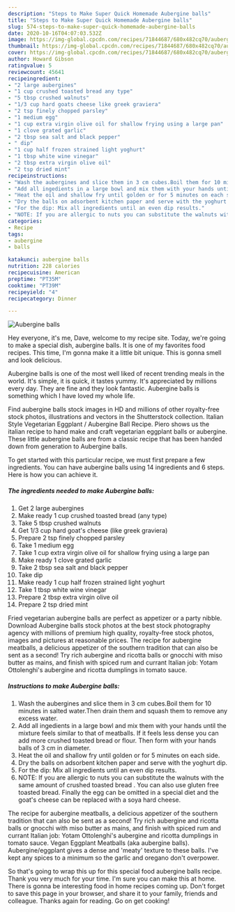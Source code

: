 ```yaml
---
description: "Steps to Make Super Quick Homemade Aubergine balls"
title: "Steps to Make Super Quick Homemade Aubergine balls"
slug: 574-steps-to-make-super-quick-homemade-aubergine-balls
date: 2020-10-16T04:07:03.532Z
image: https://img-global.cpcdn.com/recipes/71844687/680x482cq70/aubergine-balls-recipe-main-photo.jpg
thumbnail: https://img-global.cpcdn.com/recipes/71844687/680x482cq70/aubergine-balls-recipe-main-photo.jpg
cover: https://img-global.cpcdn.com/recipes/71844687/680x482cq70/aubergine-balls-recipe-main-photo.jpg
author: Howard Gibson
ratingvalue: 5
reviewcount: 45641
recipeingredient:
- "2 large aubergines"
- "1 cup crushed toasted bread any type"
- "5 tbsp crushed walnuts"
- "1/3 cup hard goats cheese like greek graviera"
- "2 tsp finely chopped parsley"
- "1 medium egg"
- "1 cup extra virgin olive oil for shallow frying using a large pan"
- "1 clove grated garlic"
- "2 tbsp sea salt and black pepper"
- " dip"
- "1 cup half frozen strained light yoghurt"
- "1 tbsp white wine vinegar"
- "2 tbsp extra virgin olive oil"
- "2 tsp dried mint"
recipeinstructions:
- "Wash the aubergines and slice them in 3 cm cubes.Boil them for 10 minutes in salted water.Then drain them and squash them to remove any excess water."
- "Add all ingedients in a large bowl and mix them with your hands until the mixture feels similar to that of meatballs. If it feels less dense you can add more crushed toasted bread or flour. Then form with your hands balls of 3 cm in diameter."
- "Heat the oil and shallow fry until golden or for 5 minutes on each side."
- "Dry the balls on adsorbent kitchen paper and serve with the yoghurt dip."
- "For the dip: Mix all ingredients until an even dip results."
- "NOTE: If you are allergic to nuts you can substitute the walnuts with the same amount of crushed toasted bread . You can also use gluten free toasted bread. Finally the egg can be omitted in a special diet and the goat&#39;s cheese can be replaced with a soya hard cheese."
categories:
- Recipe
tags:
- aubergine
- balls

katakunci: aubergine balls 
nutrition: 228 calories
recipecuisine: American
preptime: "PT35M"
cooktime: "PT39M"
recipeyield: "4"
recipecategory: Dinner

---
```



![Aubergine balls](https://img-global.cpcdn.com/recipes/71844687/680x482cq70/aubergine-balls-recipe-main-photo.jpg)

Hey everyone, it's me, Dave, welcome to my recipe site. Today, we're going to make a special dish, aubergine balls. It is one of my favorites food recipes. This time, I'm gonna make it a little bit unique. This is gonna smell and look delicious.

Aubergine balls is one of the most well liked of recent trending meals in the world. It's simple, it is quick, it tastes yummy. It's appreciated by millions every day. They are fine and they look fantastic. Aubergine balls is something which I have loved my whole life.

Find aubergine balls stock images in HD and millions of other royalty-free stock photos, illustrations and vectors in the Shutterstock collection. Italian Style Vegetarian Eggplant / Aubergine Ball Recipe. Piero shows us the italian recipe to hand make and craft vegetarian eggplant balls or aubergine. These little aubergine balls are from a classic recipe that has been handed down from generation to Aubergine balls.


To get started with this particular recipe, we must first prepare a few ingredients. You can have aubergine balls using 14 ingredients and 6 steps. Here is how you can achieve it.

<!--inarticleads1-->

##### The ingredients needed to make Aubergine balls:

1. Get 2 large aubergines
1. Make ready 1 cup crushed toasted bread (any type)
1. Take 5 tbsp crushed walnuts
1. Get 1/3 cup hard goat&#39;s cheese (like greek graviera)
1. Prepare 2 tsp finely chopped parsley
1. Take 1 medium egg
1. Take 1 cup extra virgin olive oil for shallow frying using a large pan
1. Make ready 1 clove grated garlic
1. Take 2 tbsp sea salt and black pepper
1. Take  dip
1. Make ready 1 cup half frozen strained light yoghurt
1. Take 1 tbsp white wine vinegar
1. Prepare 2 tbsp extra virgin olive oil
1. Prepare 2 tsp dried mint


Fried vegetarian aubergine balls are perfect as appetizer or a party nibble. Download Aubergine balls stock photos at the best stock photography agency with millions of premium high quality, royalty-free stock photos, images and pictures at reasonable prices. The recipe for aubergine meatballs, a delicious appetizer of the southern tradition that can also be sent as a second! Try rich aubergine and ricotta balls or gnocchi with miso butter as mains, and finish with spiced rum and currant Italian job: Yotam Ottolenghi&#39;s aubergine and ricotta dumplings in tomato sauce. 

<!--inarticleads2-->

##### Instructions to make Aubergine balls:

1. Wash the aubergines and slice them in 3 cm cubes.Boil them for 10 minutes in salted water.Then drain them and squash them to remove any excess water.
1. Add all ingedients in a large bowl and mix them with your hands until the mixture feels similar to that of meatballs. If it feels less dense you can add more crushed toasted bread or flour. Then form with your hands balls of 3 cm in diameter.
1. Heat the oil and shallow fry until golden or for 5 minutes on each side.
1. Dry the balls on adsorbent kitchen paper and serve with the yoghurt dip.
1. For the dip: Mix all ingredients until an even dip results.
1. NOTE: If you are allergic to nuts you can substitute the walnuts with the same amount of crushed toasted bread . You can also use gluten free toasted bread. Finally the egg can be omitted in a special diet and the goat&#39;s cheese can be replaced with a soya hard cheese.


The recipe for aubergine meatballs, a delicious appetizer of the southern tradition that can also be sent as a second! Try rich aubergine and ricotta balls or gnocchi with miso butter as mains, and finish with spiced rum and currant Italian job: Yotam Ottolenghi&#39;s aubergine and ricotta dumplings in tomato sauce. Vegan Eggplant Meatballs (aka aubergine balls). Aubergine/eggplant gives a dense and &#39;meaty&#39; texture to these balls. I&#39;ve kept any spices to a minimum so the garlic and oregano don&#39;t overpower. 

So that's going to wrap this up for this special food aubergine balls recipe. Thank you very much for your time. I'm sure you can make this at home. There is gonna be interesting food in home recipes coming up. Don't forget to save this page in your browser, and share it to your family, friends and colleague. Thanks again for reading. Go on get cooking!
